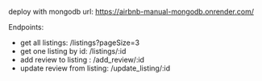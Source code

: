 deploy with mongodb url: https://airbnb-manual-mongodb.onrender.com/


Endpoints:

- get all listings: /listings?pageSize=3
- get one listing by id: /listings/:id
- add review to listing : /add_review/:id
- update review from listing: /update_listing/:id
